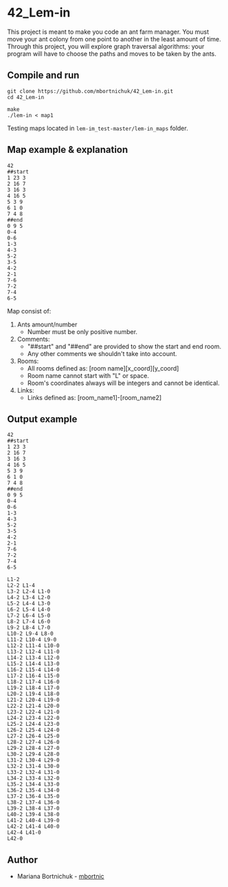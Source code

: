 # 42_Lem-in
This project is meant to make you code an ant farm manager. You must move your ant colony from one point to another in the least amount of time. Through this project, you will explore graph traversal algorithms: your program will have to choose the paths and moves to be taken by the ants.

## Compile and run
```
git clone https://github.com/mbortnichuk/42_Lem-in.git
cd 42_Lem-in
```
```
make
./lem-in < map1
```

Testing maps located in `lem-im_test-master/lem-in_maps` folder.

## Map example & explanation
```
42
##start
1 23 3
2 16 7
3 16 3
4 16 5
5 3 9
6 1 0
7 4 8
##end
0 9 5
0-4
0-6
1-3
4-3
5-2
3-5
4-2
2-1
7-6
7-2
7-4
6-5
```
Map consist of:
1. Ants amount/number
     - Number must be only positive number.
2. Comments: 
     - "##start" and "##end" are provided to show the start and end room.
     - Any other comments we shouldn't take into account.
3. Rooms:
     - All rooms defined as: [room name][x_coord][y_coord]
     - Room name cannot start with "L" or space.
     - Room's coordinates always will be integers and cannot be identical.
4. Links:
     - Links defined as: [room_name1]-[room_name2]

## Output example
```
42
##start
1 23 3
2 16 7
3 16 3
4 16 5
5 3 9
6 1 0
7 4 8
##end
0 9 5
0-4
0-6
1-3
4-3
5-2
3-5
4-2
2-1
7-6
7-2
7-4
6-5

L1-2
L2-2 L1-4
L3-2 L2-4 L1-0
L4-2 L3-4 L2-0
L5-2 L4-4 L3-0
L6-2 L5-4 L4-0
L7-2 L6-4 L5-0
L8-2 L7-4 L6-0
L9-2 L8-4 L7-0
L10-2 L9-4 L8-0
L11-2 L10-4 L9-0
L12-2 L11-4 L10-0
L13-2 L12-4 L11-0
L14-2 L13-4 L12-0
L15-2 L14-4 L13-0
L16-2 L15-4 L14-0
L17-2 L16-4 L15-0
L18-2 L17-4 L16-0
L19-2 L18-4 L17-0
L20-2 L19-4 L18-0
L21-2 L20-4 L19-0
L22-2 L21-4 L20-0
L23-2 L22-4 L21-0
L24-2 L23-4 L22-0
L25-2 L24-4 L23-0
L26-2 L25-4 L24-0
L27-2 L26-4 L25-0
L28-2 L27-4 L26-0
L29-2 L28-4 L27-0
L30-2 L29-4 L28-0
L31-2 L30-4 L29-0
L32-2 L31-4 L30-0
L33-2 L32-4 L31-0
L34-2 L33-4 L32-0
L35-2 L34-4 L33-0
L36-2 L35-4 L34-0
L37-2 L36-4 L35-0
L38-2 L37-4 L36-0
L39-2 L38-4 L37-0
L40-2 L39-4 L38-0
L41-2 L40-4 L39-0
L42-2 L41-4 L40-0
L42-4 L41-0
L42-0
```

## Author
- Mariana Bortnichuk - [mbortnic](https://github.com/mbortnichuk "mbortnic")
